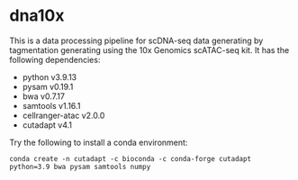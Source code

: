 # dna10x

This is a data processing pipeline for scDNA-seq data generating by tagmentation generating using the 10x Genomics scATAC-seq kit. It has the following dependencies:

- python v3.9.13
- pysam v0.19.1 
- bwa v0.7.17
- samtools v1.16.1
- cellranger-atac v2.0.0
- cutadapt v4.1

Try the following to install a conda environment:
```
conda create -n cutadapt -c bioconda -c conda-forge cutadapt python=3.9 bwa pysam samtools numpy
```
